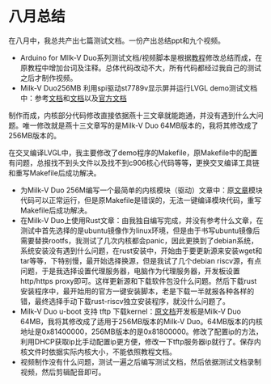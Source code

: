 # 八月总结

在八月中，我总共产出七篇测试文档。一份产出总结ppt和九个视频。

- Arduino for MIlk-V Duo系列测试文档/视频脚本是根据[教程](https://github.com/ArielHeleneto/Work-PLCT/blob/master/duo/Arduino/README.md)修改总结而成，在原教程中增加台词及注释。总体代码改动不大，所有代码都经过我自己的测试之后才制作视频。
- Milk-V Duo256MB 利用spi驱动st7789v显示屏并运行LVGL demo测试文档中：参考[文档](https://zhuanlan.zhihu.com/p/672610362)和[文档](https://zhuanlan.zhihu.com/p/672633256)以及[官方文档](https://milkv.io/zh/docs/duo/resources/spilvgl)

制作而成，内核部分代码修改直接依据燕十三文章就能跑通，并没有遇到什么大问题。唯一修改就是燕十三文章写的是Milk-V Duo 64MB版本的，我将其修改成了256MB版本的。

在交叉编译LVGL中，我主要修改了demo程序的Makefile，原Makefile中的配置有问题，总报找不到头文件以及找不到c906核心代码等等，更换交叉编译工具链和重写Makefile后成功解决。

- 为Milk-V Duo 256M编写一个最简单的内核模块（驱动）文章中：原[文章](https://blog.csdn.net/GJF712/article/details/130958786?ops_request_misc=%257B%2522request%255Fid%2522%253A%2522172257783816800186522947%2522%252C%2522scm%2522%253A%252220140713.130102334.pc%255Fall.%2522%257D&request_id=172257783816800186522947&biz_id=0&utm_medium=distribute.pc_search_result.none-task-blog-2~all~first_rank_ecpm_v1~rank_v31_ecpm-7-130958786-null-null.142%5Ev100%5Epc_search_result_base6&utm_term=milkvduo&spm=1018.2226.3001.4187)模块代码可以正常运行，但是原Makefile是错误的，无法一键编译模块代码，重写Makefile后成功解决。
- 在Milk-V Duo上使用Rust文章：由我独自编写完成，并没有参考什么文章，在测试中首先选择的是ubuntu镜像作为linux环境，但是由于书写ubuntu镜像后需要替换rootfs，我测试了几次内核都会panic，因此更换到了debian系统，系统安装没有遇到什么问题，在rust安装中，开始由于要更新源来安装wget和tar等等，下特别慢，最开始选择换源，但是我试了几个debian riscv源，有点问题，于是我选择设置代理服务器，电脑作为代理服务器，开发板设置http/https proxy即可。这样更新源和下载软件包没什么问题。然后下载rust安装程序中，最开始用的官方一键安装脚本，老是下载一半就报各种各样的错，最终选择手动下载rust-riscv独立安装程序，就没什么问题了。
- Milk-V Duo u-boot 支持 tftp 下载kernel：[原文档](https://zhuanlan.zhihu.com/p/680841549)开发板是Milk-V Duo 64MB，我将其修改成了适用于256MB版本的Milk-V Duo。64MB版本的内核地址是0x81400000，256MB版本的是0x81800000。修改了配置ip的方法，利用DHCP获取ip比手动配置ip更方便，修改一下tftp服务器ip就行了。保存内核文件时依据实际内核大小，不能依照教程文档。
- 视频制作没有什么问题，测试一遍之后编写测试文档，然后依据测试文档录制视频，然后剪辑配音即可。